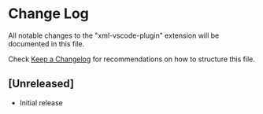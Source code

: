 # Change Log
All notable changes to the "xml-vscode-plugin" extension will be documented in this file.

Check [Keep a Changelog](http://keepachangelog.com/) for recommendations on how to structure this file.

## [Unreleased]
- Initial release